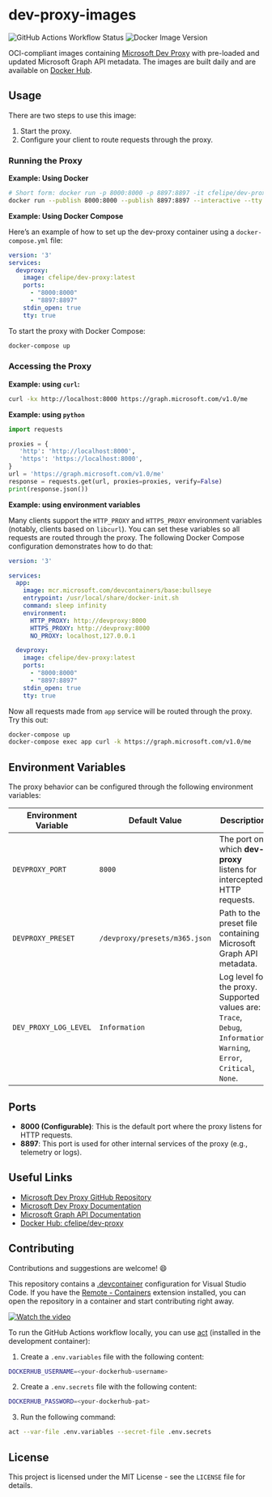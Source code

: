 # dev-proxy-images

![GitHub Actions Workflow Status](https://img.shields.io/github/actions/workflow/status/CarlosDomingues/dev-proxy-images/publish-images.yaml)
![Docker Image Version](https://img.shields.io/docker/v/cfelipe/dev-proxy)

OCI-compliant images containing [Microsoft Dev Proxy](https://github.com/microsoft/dev-proxy) with pre-loaded and updated Microsoft Graph API metadata. The images are built daily and are available on [Docker Hub](https://hub.docker.com/r/cfelipe/dev-proxy).

## Usage

There are two steps to use this image:

1. Start the proxy.
2. Configure your client to route requests through the proxy.

### Running the Proxy

**Example: Using Docker**

```bash
# Short form: docker run -p 8000:8000 -p 8897:8897 -it cfelipe/dev-proxy:latest
docker run --publish 8000:8000 --publish 8897:8897 --interactive --tty cfelipe/dev-proxy:latest
```

**Example: Using Docker Compose**

Here’s an example of how to set up the dev-proxy container using a `docker-compose.yml` file:


```yaml
version: '3'
services:
  devproxy:
    image: cfelipe/dev-proxy:latest
    ports:
      - "8000:8000"
      - "8897:8897"
    stdin_open: true
    tty: true
```

To start the proxy with Docker Compose:

```bash
docker-compose up
```

### Accessing the Proxy


**Example: using `curl`:**

```bash
curl -kx http://localhost:8000 https://graph.microsoft.com/v1.0/me
```

**Example: using `python`**

```python
import requests

proxies = {
   'http': 'http://localhost:8000',
   'https': 'https://localhost:8000',
}
url = 'https://graph.microsoft.com/v1.0/me'
response = requests.get(url, proxies=proxies, verify=False)
print(response.json())
```

**Example: using environment variables**

Many clients support the `HTTP_PROXY` and `HTTPS_PROXY` environment variables (notably, clients based on `libcurl`). You can set these variables so all requests are routed through the proxy. The following Docker Compose configuration demonstrates how to do that:

```yaml
version: '3'

services:
  app:
    image: mcr.microsoft.com/devcontainers/base:bullseye
    entrypoint: /usr/local/share/docker-init.sh
    command: sleep infinity 
    environment:
      HTTP_PROXY: http://devproxy:8000
      HTTPS_PROXY: http://devproxy:8000
      NO_PROXY: localhost,127.0.0.1

  devproxy:
    image: cfelipe/dev-proxy:latest
    ports:
      - "8000:8000"
      - "8897:8897"
    stdin_open: true
    tty: true
```

Now all requests made from `app` service will be routed through the proxy. Try this out:

```bash
docker-compose up
docker-compose exec app curl -k https://graph.microsoft.com/v1.0/me
```

## Environment Variables

The proxy behavior can be configured through the following environment variables:

| Environment Variable     | Default Value                      | Description                                                                             |
|--------------------------|------------------------------------|-----------------------------------------------------------------------------------------|
| `DEVPROXY_PORT`           | `8000`                             | The port on which **dev-proxy** listens for intercepted HTTP requests.                  |
| `DEVPROXY_PRESET`         | `/devproxy/presets/m365.json`      | Path to the preset file containing Microsoft Graph API metadata.                        |
| `DEV_PROXY_LOG_LEVEL`     | `Information`                     | Log level for the proxy. Supported values are: `Trace`, `Debug`, `Information`, `Warning`, `Error`, `Critical`, `None`. |


## Ports

- **8000 (Configurable)**: This is the default port where the proxy listens for HTTP requests.
- **8897**: This port is used for other internal services of the proxy (e.g., telemetry or logs).

## Useful Links

* [Microsoft Dev Proxy GitHub Repository](https://github.com/microsoft/dev-proxy)
* [Microsoft Dev Proxy Documentation](https://learn.microsoft.com/en-us/microsoft-cloud/dev/dev-proxy/overview)
* [Microsoft Graph API Documentation](https://docs.microsoft.com/en-us/graph/overview)
* [Docker Hub: cfelipe/dev-proxy](https://hub.docker.com/r/cfelipe/dev-proxy)
  
## Contributing

Contributions and suggestions are welcome! 😄

This repository contains a [.devcontainer](https://code.visualstudio.com/docs/devcontainers/containers) configuration for Visual Studio Code. If you have the [Remote - Containers](https://marketplace.visualstudio.com/items?itemName=ms-vscode-remote.remote-containers) extension installed, you can open the repository in a container and start contributing right away.

[![Watch the video](https://img.youtube.com/vi/Dyweaat26nk/0.jpg)](https://www.youtube.com/watch?v=Dyweaat26nk)

To run the GitHub Actions workflow locally, you can use [act](https://github.com/nektos/act) (installed in the development container):

1. Create a `.env.variables` file with the following content:

```bash
DOCKERHUB_USERNAME=<your-dockerhub-username>
```

2. Create a `.env.secrets` file with the following content:

```bash
DOCKERHUB_PASSWORD=<your-dockerhub-pat>
```

3. Run the following command:

```bash
act --var-file .env.variables --secret-file .env.secrets
```

## License

This project is licensed under the MIT License - see the `LICENSE` file for details.
